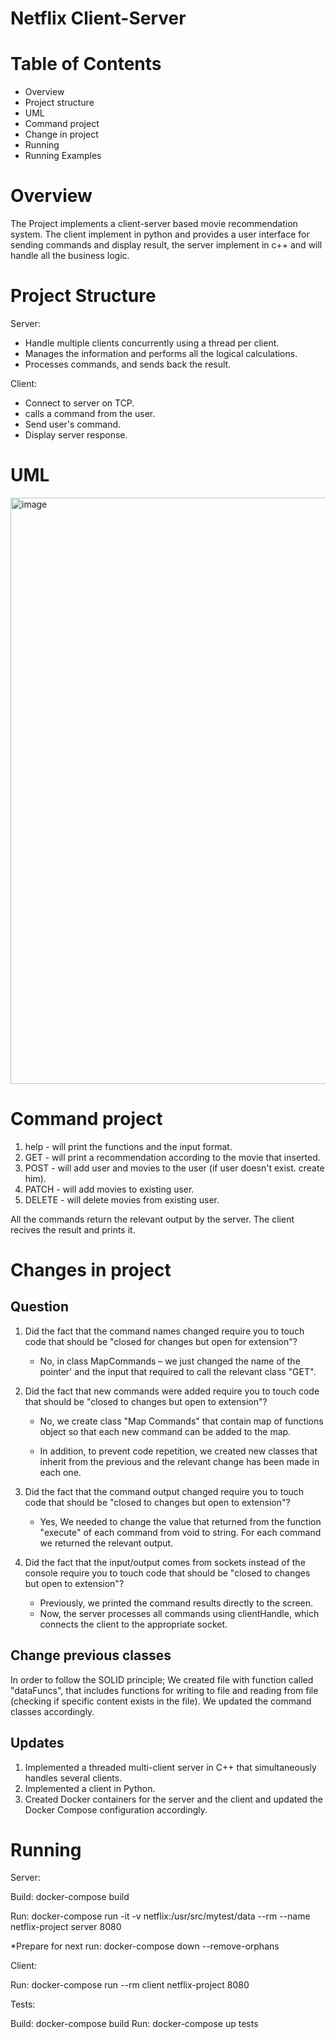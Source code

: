 # Netflix Client-Server

# Table of Contents

-	Overview
-	Project structure
-	UML
-	Command project
-	Change in project
-	Running
-	Running Examples

# Overview

The Project implements a client-server based movie recommendation system. The client implement in python and provides a user interface for sending commands and display result, the server implement in c++ and will handle all the business logic.

# Project Structure
Server:

-	Handle multiple clients concurrently using a thread per client.
-	Manages the information and performs all the logical calculations.
-	Processes commands, and sends back the result.
    
Client:

-	Connect to server on TCP.
-	calls a command from the user.
-	Send user's command.
-	Display server response.
# UML
<img width="938" alt="image" src="https://github.com/user-attachments/assets/1561690d-be7b-47c4-95ea-1a223902ca2b" />

# Command project
1. help - will print the functions and the input format.
2. GET - will print a recommendation according to the movie that inserted.
3. POST - will add user and movies to the user (if user doesn't exist. create him).
4. PATCH -  will add movies to existing user.
5. DELETE - will delete movies from existing user.

All the commands return the relevant output by the server.
The client recives the result and prints it.

# Changes in project

## Question 

1.	Did the fact that the command names changed require you to touch code that should be "closed for changes but open for extension"?
   
    -	No, in class MapCommands – we just changed the name of the pointer' and the input that required to call the relevant class "GET".

2.	Did the fact that new commands were added require you to touch code that should be "closed to changes but open to extension"?
   
    -	No, we create class "Map Commands" that contain map of functions object so that each new command can be added to the map.
  
    -	In addition, to prevent code repetition, we created new classes that inherit from the previous and the relevant change has been made in each one.
  
3.	Did the fact that the command output changed require you to touch code that should be "closed to changes but open to extension"?
   
    -	Yes, We needed to change the value that returned from the function "execute" of each command from void to string. For each command we returned the relevant output.

4.	Did the fact that the input/output comes from sockets instead of the console require you to touch code that should be "closed to changes but open to extension"?
   
    -	Previously, we printed the command results directly to the screen.
    -	Now, the server processes all commands using clientHandle, which connects the client to the appropriate socket.

## Change previous classes
In order to follow the SOLID principle;
We created file with function called "dataFuncs",  that includes functions for writing to file and reading from file (checking if specific content exists in the file).
We updated the command classes accordingly.

## Updates
1. Implemented a threaded multi-client server in C++ that simultaneously handles several clients.
2. Implemented a client in Python.
3. Created Docker containers for the server and the client and updated the Docker Compose configuration accordingly.


# Running

Server:

Build: docker-compose build

Run: docker-compose run -it -v netflix:/usr/src/mytest/data --rm --name netflix-project server 8080

*Prepare for next run: docker-compose down --remove-orphans

Client:

Run: docker-compose run --rm client netflix-project 8080

Tests:

Build: docker-compose build
Run: docker-compose up tests



